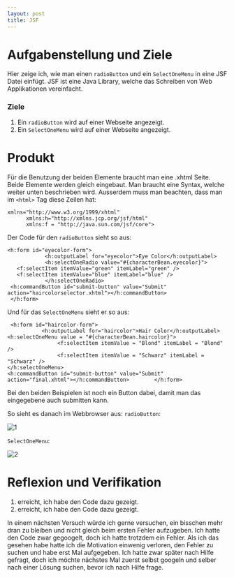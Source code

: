 ```yaml
---
layout: post
title: JSF
---
```


# Aufgabenstellung und Ziele #
Hier zeige ich, wie man einen `radioButton` und ein `SelectOneMenu` in eine JSF Datei einfügt. JSF ist eine Java Library, welche das Schreiben von Web Applikationen vereinfacht. 

### Ziele ###
1. Ein `radioButton` wird auf einer Webseite angezeigt.
2. Ein `SelectOneMenu` wird auf einer Webseite angezeigt.

# Produkt
Für die Benutzung der beiden Elemente braucht man eine .xhtml Seite.
Beide Elemente werden gleich eingebaut. Man braucht eine Syntax, welche weiter unten beschrieben wird. Ausserdem muss man beachten, dass man im `<html>` Tag diese Zeilen hat:
```jsf
xmlns="http://www.w3.org/1999/xhtml"
      xmlns:h="http://xmlns.jcp.org/jsf/html"
      xmlns:f = "http://java.sun.com/jsf/core">

```
      
Der Code für den `radioButton` sieht so aus:
```jsf
<h:form id="eyecolor-form">
            <h:outputLabel for="eyecolor">Eye Color</h:outputLabel>
            <h:selectOneRadio value="#{characterBean.eyecolor}">
   <f:selectItem itemValue="green" itemLabel="green" />
   <f:selectItem itemValue="blue" itemLabel="blue" />  
            </h:selectOneRadio>
 <h:commandButton id="submit-button" value="Submit" action="haircolorselector.xhtml"></h:commandButton>
 </h:form>
 ```
 Und für das `SelectOneMenu` sieht er so aus:
 ```jsf
  <h:form id="haircolor-form">
            <h:outputLabel for="haircolor">Hair Color</h:outputLabel>
 <h:selectOneMenu value = "#{characterBean.haircolor}"> 
                 <f:selectItem itemValue = "Blond" itemLabel = "Blond" /> 
                 <f:selectItem itemValue = "Schwarz" itemLabel = "Schwarz" /> 
</h:selectOneMenu> 	
 <h:commandButton id="submit-button" value="Submit" action="final.xhtml"></h:commandButton>        </h:form>
 ```
 Bei den beiden Beispielen ist noch ein Button dabei, damit man das eingegebene auch submitten kann.
 
 So sieht es danach im Webbrowser aus:
 `radioButton`:
 
 
 
 
 ![1](https://user-images.githubusercontent.com/54060230/131361824-dc812db3-f0c0-48c1-9d15-668ca95e9e2b.JPG)


 `SelectOneMenu`:
 
 
 
 
 
 ![2](https://user-images.githubusercontent.com/54060230/131361844-58f67ec9-134d-4f44-bbad-4693a3f4fc29.JPG)
 
 # Reflexion und Verifikation #
 1. erreicht, ich habe den Code dazu gezeigt.
 2. erreicht, ich habe den Code dazu gezeigt.
 
In einem nächsten Versuch würde ich gerne versuchen, ein bisschen mehr dran zu bleiben und nicht gleich beim ersten Fehler aufzugeben. Ich hatte den Code zwar gegoogelt, doch ich hatte trotzdem ein Fehler. Als ich das gesehen habe hatte ich die Motivation einwenig verloren, den Fehler zu suchen und habe erst Mal aufgegeben. Ich hatte zwar später nach Hilfe gefragt, doch ich möchte nächstes Mal zuerst selbst googeln und selber nach einer Lösung suchen, bevor ich nach Hilfe frage.
